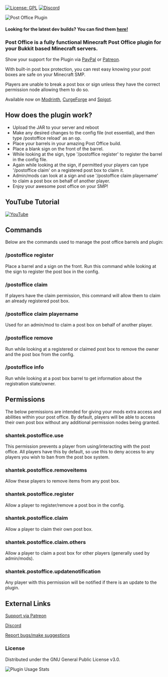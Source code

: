 [![License: GPL](https://img.shields.io/badge/license-GPL-blue.svg)](LICENSE)
[![Discord](https://img.shields.io/discord/628396916639793152.svg?color=%237289da&label=discord)](https://shantek.co/discord)

<img src="https://www.shantek.io/wp-content/uploads/2024/09/Banner.png" alt="Post Office Plugin" />

#### Looking for the latest dev builds? You can find them [here!](https://shantek.dev/job/PostOffice/)

### Post Office is a fully functional Minecraft Post Office plugin for your Bukkit based Minecraft servers.

Show your support for the Plugin via [PayPal](https://www.paypal.com/donate/?hosted_button_id=9N3RCSJF6PYPU) or [Patreon](https://shantek.co/patreon).

With built-in post box protection, you can rest easy knowing your post boxes are safe on your Minecraft SMP.

Players are unable to break a post box or sign unless they have the correct permission node allowing them to do so.

Available now on [Modrinth](https://modrinth.com/plugin/postoffice), [CurgeForge](https://www.curseforge.com/minecraft/bukkit-plugins/post-office/) and [Spigot](https://www.spigotmc.org/resources/post-office.108343/).

## How does the plugin work?

- Upload the JAR to your server and reboot
- Make any desired changes to the config file (not essential), and then type /postoffice reload' as an op.
- Place your barrels in your amazing Post Office build.
- Place a blank sign on the front of the barrel.
- While looking at the sign, type '/postoffice register' to register the barrel in the config file.
- Again while looking at the sign, if permitted your players can type '/postoffice claim' on a registered post box to claim it.
- Admin/mods can look at a sign and use '/postoffice claim playername' to claim a post box on behalf of another player.
- Enjoy your awesome post office on your SMP!

## YouTube Tutorial
[![YouTube](http://i.ytimg.com/vi/skb3oYxVzfg/hqdefault.jpg)](https://www.youtube.com/watch?v=skb3oYxVzfg)

## Commands
Below are the commands used to manage the post office barrels and plugin:

### /postoffice register
Place a barrel and a sign on the front. Run this command while looking at the sign to register the post box in the config.

### /postoffice claim
If players have the claim permission, this command will allow them to claim an already registered post box.

### /postoffice claim playername
Used for an admin/mod to claim a post box on behalf of another player.

### /postoffice remove
Run while looking at a registered or claimed post box to remove the owner and the post box from the config.

### /postoffice info
Run while looking at a post box barrel to get information about the registration state/owner.


## Permissions
The below permissions are intended for giving your mods extra access and abilities within your post office. By default, players will be able to access their own post box without any additional permission nodes being granted.

### shantek.postoffice.use
This permission prevents a player from using/interacting with the post office. All players have this by default, so use this to deny access to any players you wish to ban from the post box system.

### shantek.postoffice.removeitems
Allow these players to remove items from any post box.

### shantek.postoffice.register
Allow a player to register/remove a post box in the config.

### shantek.postoffice.claim
Allow a player to claim their own post box.

### shantek.postoffice.claim.others
Allow a player to claim a post box for other players (generally used by admin/mods).

### shantek.postoffice.updatenotification
Any player with this permission will be notified if there is an update to the plugin.

## External Links

[Support via Patreon](https://shantek.co/patreon)

[Discord](https://shantek.co/discord)

[Report bugs/make suggestions](https://github.com/shantek/PostOffice/issues)

### License
Distributed under the GNU General Public License v3.0.

![Plugin Usage Stats](https://bstats.org/signatures/bukkit/Post%20Office.svg)

